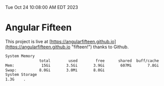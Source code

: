 Tue Oct 24 10:08:00 AM EDT 2023

# Angular Fifteen


This project is live at [https://angularfifteen.github.io](https://angularfifteen.github.io "fifteen!") thanks to Github.

```bash
System Memory
               total        used        free      shared  buff/cache   available
Mem:            15Gi       3.5Gi       3.9Gi       607Mi       7.8Gi        10Gi
Swap:          8.0Gi       3.0Mi       8.0Gi
System Storage
1.3G	.
```
```bash
